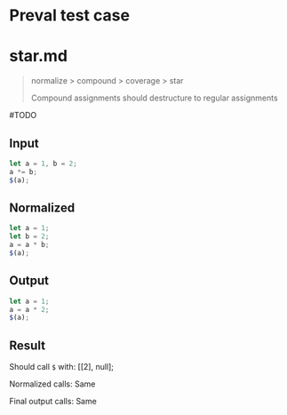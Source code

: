# Preval test case

# star.md

> normalize > compound > coverage > star
>
> Compound assignments should destructure to regular assignments

#TODO

## Input

`````js filename=intro
let a = 1, b = 2;
a *= b;
$(a);
`````

## Normalized

`````js filename=intro
let a = 1;
let b = 2;
a = a * b;
$(a);
`````

## Output

`````js filename=intro
let a = 1;
a = a * 2;
$(a);
`````

## Result

Should call `$` with:
[[2], null];

Normalized calls: Same

Final output calls: Same
